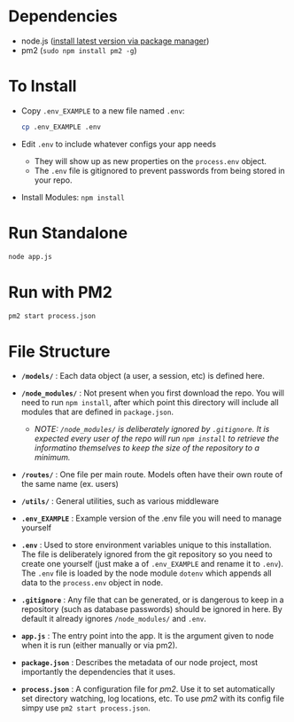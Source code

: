 # Dependencies

- node.js ([install latest version via package manager](https://nodejs.org/en/download/package-manager/#debian-and-ubuntu-based-linux-distributions))
- pm2 (`sudo npm install pm2 -g`)


# To Install

- Copy `.env_EXAMPLE` to a new file named `.env`:

  ```bash
  cp .env_EXAMPLE .env
  ```
  
- Edit `.env` to include whatever configs your app needs
  - They will show up as new properties on the `process.env` object.
  - The `.env` file is gitignored to prevent passwords from being stored in your repo.
  
- Install Modules: `npm install`


# Run Standalone
```bash
node app.js
```

# Run with PM2
```bash
pm2 start process.json
```

# File Structure

- **`/models/`** : Each data object (a user, a session, etc) is defined here.

- **`/node_modules/`** : Not present when you first download the repo. You will need to run `npm install`, after which point this directory will include all modules that are defined in `package.json`.
    - *NOTE: `/node_modules/` is deliberately ignored by `.gitignore`. It is expected every user of the repo will run `npm install` to retrieve the informatino themselves to keep the size of the repository to a minimum.*
    
- **`/routes/`** : One file per main route. Models often have their own route of the same name (ex. users)

- **`/utils/`** : General utilities, such as various middleware

- **`.env_EXAMPLE`** : Example version of the .env file you will need to manage yourself

- **`.env`** : Used to store environment variables unique to this installation. The file is deliberately ignored from the git repository so you need to create one yourself (just make a of `.env_EXAMPLE` and rename it to `.env`). The `.env` file is loaded by the node module `dotenv` which appends all data to the `process.env` object in node.

- **`.gitignore`** : Any file that can be generated, or is dangerous to keep in a repository (such as database passwords) should be ignored in here. By default it already ignores `/node_modules/` and `.env`.

- **`app.js`** : The entry point into the app. It is the argument given to node when it is run (either manually or via pm2).

- **`package.json`** : Describes the metadata of our node project, most importantly the dependencies that it uses.

- **`process.json`** : A configuration file for *pm2*. Use it to set automatically set directory watching, log locations, etc. To use *pm2* with its config file simpy use `pm2 start process.json`.
